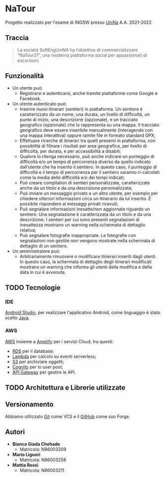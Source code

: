 # NaTour
  Progetto realizzato per l'esame di INGSW presso [UniNa](https://www.unina.it) A.A. 2021-2022

## Traccia
   > La società SoftEngUniNA ha l’obiettivo di commercializzare “NaTour21”, una moderna piattaforma social per
appassionati di escursioni.

## Funzionalità
  - Un utente può:
    - Registrarsi e autenticarsi, anche tramite piattaforme come Google e Facebook.
  - Un utente autenticato può:
    - Inserire nuovi itinerari (sentieri) in piattaforma. Un sentiero è
caratterizzato da un nome, una durata, un livello di difficoltà, un punto di inizio, una descrizione
(opzionale), e un tracciato geografico (opzionale) che lo rappresenta su una mappa. Il tracciato
geografico deve essere inseribile manualmente (interagendo con una mappa interattiva) oppure
ramite file in formato standard GPX;
    - Effettuare ricerche di itinerari tra quelli presenti in piattaforma, con possibilità di filtrare i risultati
per area geografica, per livello di difficoltà, per durata, e per accessibilità a disabili;
    - Qualora lo ritenga necessario, può anche indicare un punteggio di difficoltà e/o un tempo
di percorrenza diverso da quello indicato dall’utente che ha inserito il sentiero. In questo caso, il
punteggio di difficoltà e il tempo di percorrenza per il sentiero saranno ri-calcolati come la media
delle difficoltà e/o dei tempi indicati;
    - Può creare compilation di sentieri personalizzate, caratterizzate anche da un titolo e da
una descrizione personalizzata;
    - Può inviare un messaggio privato a un altro utente, per esempio per chiedere
ulteriori informazioni circa un itinerario da lui inserito. È possibile rispondere ai messaggi privati
ricevuti;
    - Può segnalare informazioni inesatte/non aggiornate riguardo un sentiero. Una
segnalazione è caratterizzata da un titolo e da una descrizione. I sentieri per cui sono presenti
segnalazioni di inesattezza mostrano un warning nella schermata di dettaglio relativa;
    - Può segnalare fotografie inappropriate. Le fotografie con segnalazioni non gestite non
vengono mostrate nella schermata di dettaglio di un sentiero.
  - Un amministratore può:
    - Arbitrariamente rimuovere o modificare itinerari inseriti dagli utenti. In
questo caso, la schermata di dettaglio degli itinerari modificati mostrano un warning che informa gli
utenti della modifica e della data in cui è avvenuta.  

## TODO Tecnologie
  ### IDE
  [Android Studio](https://developer.android.com/studio), per realizzare l'applicativo Android, come linguaggio è stato scelto [Java](https://www.java.com/it/).

  ### AWS
  [AWS](aws.amazon.com) insieme a [Amplify](https://aws.amazon.com/it/amplify/) per i servizi Cloud, tra questi:
  - [RDS](https://aws.amazon.com/it/rds/) per il database;
  - [Lambda](https://aws.amazon.com/it/lambda/) per calcolo su eventi serverless;
  - [S3](https://aws.amazon.com/it/s3/) per archiviare oggetti;
  - [Cognito](https://aws.amazon.com/it/cognito/) per lo user pool;
  - [API Gateway](https://aws.amazon.com/it/api-gateway/) per gestire le API.
  
## TODO Architettura e Librerie utilizzate
  
## Versionamento  
  Abbiamo utilizzato [Git](https://git-scm.com/) come VCS e il [GitHub](https://github.com/) come suo Forge.
  
## Autori
  - **Bianca Giada Chehade** 
    - Matricola: N86003209
  - **Mario Liguori**        
    - Matricola: N86003258
  - **Mattia Rossi**         
    - Matricola: N86003211
